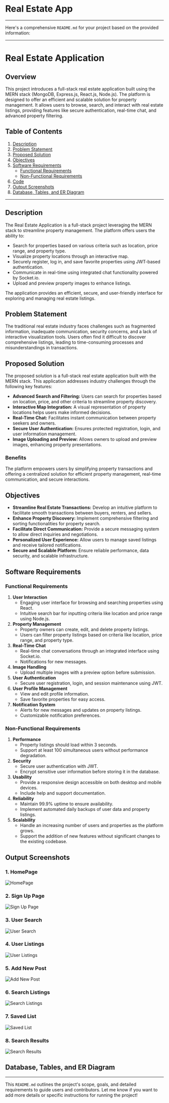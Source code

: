 # Real Estate App

---
Here's a comprehensive `README.md` for your project based on the provided information:

---

# Real Estate Application

## Overview
This project introduces a full-stack real estate application built using the MERN stack (MongoDB, Express.js, React.js, Node.js). The platform is designed to offer an efficient and scalable solution for property management. It allows users to browse, search, and interact with real estate listings, providing features like secure authentication, real-time chat, and advanced property filtering.

## Table of Contents
1. [Description](#description)
2. [Problem Statement](#problem-statement)
3. [Proposed Solution](#proposed-solution)
4. [Objectives](#objectives)
5. [Software Requirements](#software-requirements)
   - [Functional Requirements](#functional-requirements)
   - [Non-Functional Requirements](#non-functional-requirements)
6. [Code](#code)
7. [Output Screenshots](#output-screenshots)
8. [Database, Tables, and ER Diagram](#database-tables-and-er-diagram)

---

## Description
The Real Estate Application is a full-stack project leveraging the MERN stack to streamline property management. The platform offers users the ability to:
- Search for properties based on various criteria such as location, price range, and property type.
- Visualize property locations through an interactive map.
- Securely register, log in, and save favorite properties using JWT-based authentication.
- Communicate in real-time using integrated chat functionality powered by Socket.io.
- Upload and preview property images to enhance listings.

The application provides an efficient, secure, and user-friendly interface for exploring and managing real estate listings.

## Problem Statement
The traditional real estate industry faces challenges such as fragmented information, inadequate communication, security concerns, and a lack of interactive visualization tools. Users often find it difficult to discover comprehensive listings, leading to time-consuming processes and misunderstandings in transactions.

## Proposed Solution
The proposed solution is a full-stack real estate application built with the MERN stack. This application addresses industry challenges through the following key features:
- **Advanced Search and Filtering:** Users can search for properties based on location, price, and other criteria to streamline property discovery.
- **Interactive Map Integration:** A visual representation of property locations helps users make informed decisions.
- **Real-Time Chat:** Facilitates instant communication between property seekers and owners.
- **Secure User Authentication:** Ensures protected registration, login, and user information management.
- **Image Uploading and Preview:** Allows owners to upload and preview images, enhancing property presentations.

### Benefits
The platform empowers users by simplifying property transactions and offering a centralized solution for efficient property management, real-time communication, and secure interactions.

## Objectives
- **Streamline Real Estate Transactions:** Develop an intuitive platform to facilitate smooth transactions between buyers, renters, and sellers.
- **Enhance Property Discovery:** Implement comprehensive filtering and sorting functionalities for property search.
- **Facilitate Direct Communication:** Provide a secure messaging system to allow direct inquiries and negotiations.
- **Personalized User Experience:** Allow users to manage saved listings and receive tailored notifications.
- **Secure and Scalable Platform:** Ensure reliable performance, data security, and scalable infrastructure.

## Software Requirements

### Functional Requirements
1. **User Interaction**
   - Engaging user interface for browsing and searching properties using React.
   - Intuitive search bar for inputting criteria like location and price range using Node.js.
2. **Property Management**
   - Property owners can create, edit, and delete property listings.
   - Users can filter property listings based on criteria like location, price range, and property type.
3. **Real-Time Chat**
   - Real-time chat conversations through an integrated interface using Socket.io.
   - Notifications for new messages.
4. **Image Handling**
   - Upload multiple images with a preview option before submission.
5. **User Authentication**
   - Secure user registration, login, and session maintenance using JWT.
6. **User Profile Management**
   - View and edit profile information.
   - Save favorite properties for easy access.
7. **Notification System**
   - Alerts for new messages and updates on property listings.
   - Customizable notification preferences.

### Non-Functional Requirements
1. **Performance**
   - Property listings should load within 3 seconds.
   - Support at least 100 simultaneous users without performance degradation.
2. **Security**
   - Secure user authentication with JWT.
   - Encrypt sensitive user information before storing it in the database.
3. **Usability**
   - Provide a responsive design accessible on both desktop and mobile devices.
   - Include help and support documentation.
4. **Reliability**
   - Maintain 99.9% uptime to ensure availability.
   - Implement automated daily backups of user data and property listings.
5. **Scalability**
   - Handle an increasing number of users and properties as the platform grows.
   - Support the addition of new features without significant changes to the existing codebase.


## Output Screenshots
### 1. HomePage
![HomePage](./outputs/file_2024-10-18_03.12.06.png)

### 2. Sign Up Page
![Sign Up Page](./outputs/file_2024-10-18_03.12.33.png)

### 3. User Search
![User Search](./outputs/file_2024-10-18_03.13.19.png)

### 4. User Listings
![User Listings](./outputs/file_2024-10-18_03.13.51.png)

### 5. Add New Post
![Add New Post](./outputs/file_2024-10-18_03.14.26.png)

### 6. Search Listings
![Search Listings](./outputs/file_2024-10-18_03.15.08.png)

### 7. Saved List
![Saved List](./outputs/file_2024-10-18_03.16.22.png)

### 8. Search Results
![Search Results](./outputs/file_2024-10-18_03.16.55.png)

## Database, Tables, and ER Diagram


---

This `README.md` outlines the project's scope, goals, and detailed requirements to guide users and contributors. Let me know if you want to add more details or specific instructions for running the project!
